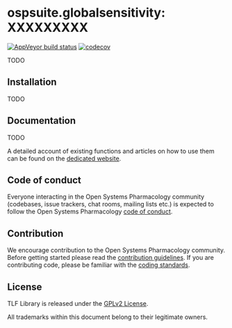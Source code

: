 # ospsuite.globalsensitivity: XXXXXXXXX

<!-- badges: start -->

  [![AppVeyor build status](https://ci.appveyor.com/api/projects/status/github/Open-Systems-Pharmacology/OSPSuite.GlobalSensitivity?branch=develop&svg=true)](https://ci.appveyor.com/project/open-systems-pharmacology-ci/OSPSuite-GlobalSensitivity/branch/develop)
  [![codecov](https://codecov.io/gh/Open-Systems-Pharmacology/OSPSuite.GlobalSensitivity/branch/develop/graph/badge.svg)](https://codecov.io/gh/Open-Systems-Pharmacology/OSPSuite.GlobalSensitivity)


<!-- badges: end -->

TODO

## Installation

TODO 

## Documentation

TODO

A detailed account of existing functions and articles on how to use them can be found on the [dedicated website](https://www.open-systems-pharmacology.org/OSPSuite.GlobalSensitivity/).

## Code of conduct

Everyone interacting in the Open Systems Pharmacology community
(codebases, issue trackers, chat rooms, mailing lists etc.) is expected
to follow the Open Systems Pharmacology [code of
conduct](https://github.com/Open-Systems-Pharmacology/Suite/blob/master/CODE_OF_CONDUCT.md).

## Contribution

We encourage contribution to the Open Systems Pharmacology community.
Before getting started please read the [contribution
guidelines](https://github.com/Open-Systems-Pharmacology/Suite/blob/master/CONTRIBUTING.md).
If you are contributing code, please be familiar with the [coding
standards](https://github.com/Open-Systems-Pharmacology/Suite/blob/master/CODING_STANDARDS_R.md).

## License

TLF Library is released under the [GPLv2 License](LICENSE).

All trademarks within this document belong to their legitimate owners.
